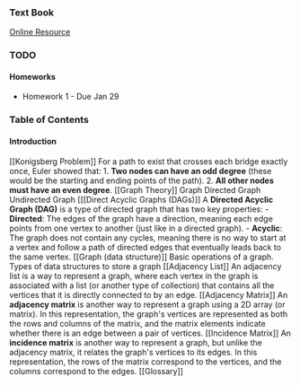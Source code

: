 ### Text Book
[Online Resource](https://en.wikibooks.org/wiki/Graph_Algorithms)


### TODO
#### Homeworks
- Homework 1 - Due  Jan 29

### Table of Contents

#### Introduction

[[Konigsberg Problem]]
	For a path to exist that crosses each bridge exactly once, Euler showed that:
		1. **Two nodes can have an odd degree** (these would be the starting and ending points of the path).
		2. **All other nodes must have an even degree**.
[[Graph Theory]]
	Graph
	Directed Graph
	Undirected Graph
[[[Direct Acyclic Graphs (DAGs)]]
	A **Directed Acyclic Graph (DAG)** is a type of directed graph that has two key properties:
		- **Directed**: The edges of the graph have a direction, meaning each edge points from one vertex to another (just like in a directed graph).
		- **Acyclic**: The graph does not contain any cycles, meaning there is no way to start at a vertex and follow a path of directed edges that eventually leads back to the same vertex.
[[Graph (data structure)]]
	Basic operations of a graph.
	Types of data structures to store a graph
[[Adjacency List]]
	An adjacency list is a way to represent a graph, where each vertex in the graph is associated with a list (or another type of collection) that contains all the vertices that it is directly connected to by an edge. 
[[Adjacency  Matrix]]
	An **adjacency matrix** is another way to represent a graph using a 2D array (or matrix). In this representation, the graph's vertices are represented as both the rows and columns of the matrix, and the matrix elements indicate whether there is an edge between a pair of vertices.
[[Incidence Matrix]]
	An **incidence matrix** is another way to represent a graph, but unlike the adjacency matrix, it relates the graph's vertices to its edges. In this representation, the rows of the matrix correspond to the vertices, and the columns correspond to the edges.
[[Glossary]]






